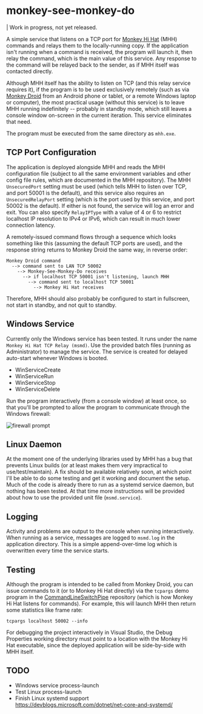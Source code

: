 # monkey-see-monkey-do

| Work in progress, not yet released.

A simple service that listens on a TCP port for [Monkey Hi Hat](https://github.com/MV10/monkey-hi-hat) (MHH) commands and relays them to the locally-running copy. If the application isn't running when a command is received, the program will launch it, then relay the command, which is the main value of this service. Any response to the command will be relayed back to the sender, as if MHH itself was contacted directly.

Although MHH itself has the ability to listen on TCP (and this relay service requires it), if the program is to be used exclusively remotely (such as via [Monkey Droid](https://github.com/MV10/monkey-droid) from an Android phone or tablet, or a remote Windows laptop or computer), the most practical usage (without this service) is to leave MHH running indefinitely -- probably in standby mode, which still leaves a console window on-screen in the current iteration. This service eliminates that need.

The program must be executed from the same directory as `mhh.exe`.

## TCP Port Configuration
The application is deployed alongside MHH and reads the MHH configuration file (subject to all the same environment variables and other config file rules, which are documented in the MHH repository). The MHH `UnsecuredPort` setting must be used (which tells MHH to listen over TCP, and port 50001 is the default), and this service also requires an `UnsecuredRelayPort` setting (which is the port used by this service, and port 50002 is the default). If either is not found, the service will log an error and exit. You can also specify `RelayIPType` with a value of 4 or 6 to restrict localhost IP resolution to IPv4 or IPv6, which can result in much lower connection latency.

A remotely-issued command flows through a sequence which looks something like this (assuming the default TCP ports are used), and the response string returns to Monkey Droid the same way, in reverse order:

```
Monkey Droid command
  --> command sent to LAN TCP 50002 
    --> Monkey-See-Monkey-Do receives
      --> if localhost TCP 50001 isn't listening, launch MHH 
        --> command sent to localhost TCP 50001 
          --> Monkey Hi Hat receives
```

Therefore, MHH should also probably be configured to start in fullscreen, not start in standby, and not quit to standby.

## Windows Service
Currently only the Windows service has been tested. It runs under the name `Monkey Hi Hat TCP Relay (msmd)`. Use the provided batch files (running as Administrator) to manage the service. The service is created for delayed auto-start whenever Windows is booted.

* WinServiceCreate
* WinServiceRun
* WinServiceStop
* WinServiceDelete

Run the program interactively (from a console window) at least once, so that you'll be prompted to allow the program to communicate through the Windows firewall:

![firewall prompt](https://mcguirev10.com/assets/misc/msmd-firewall.jpg)

## Linux Daemon
At the moment one of the underlying libraries used by MHH has a bug that prevents Linux builds (or at least makes them very impractical to use/test/maintain). A fix should be available relatively soon, at which point I'll be able to do some testing and get it working and document the setup. Much of the code is already there to run as a systemd service daemon, but nothing has been tested. At that time more instructions will be provided about how to use the provided unit file (`msmd.service`).

## Logging
Activity and problems are output to the console when running interactively. When running as a service, messages are logged to `msmd.log` in the application directory. This is a simple append-over-time log which is overwritten every time the service starts.

## Testing
Although the program is intended to be called from Monkey Droid, you can issue commands to it (or to Monkey Hi Hat directly) via the `tcpargs` demo program in the [CommandLineSwitchPipe](https://github.com/MV10/CommandLineSwitchPipe) repository (which is how Monkey Hi Hat listens for commands). For example, this will launch MHH then return some statistics like frame rate:

`tcpargs localhost 50002 --info`

For debugging the project interactively in Visual Studio, the Debug Properties working directory must point to a location with the Monkey Hi Hat executable, since the deployed application will be side-by-side with MHH itself.

## TODO
* Windows service process-launch
* Test Linux process-launch
* Finish Linux systemd support https://devblogs.microsoft.com/dotnet/net-core-and-systemd/
